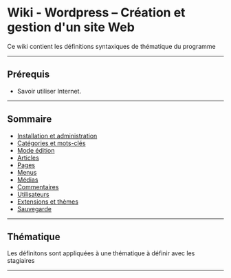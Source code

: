 # Wiki - Wordpress – Création et gestion d'un site Web

Ce wiki contient les définitions syntaxiques de thématique du programme
___

## Prérequis

* Savoir utiliser Internet.

___

## Sommaire

* [Installation et administration](https://github.com/seeren-training/Wordpress/wiki/01)
* [Catégories et mots-clés](https://github.com/seeren-training/Wordpress/wiki/02)
* [Mode édition](https://github.com/seeren-training/Wordpress/wiki/03)
* [Articles](https://github.com/seeren-training/Wordpress/wiki/04)
* [Pages](https://github.com/seeren-training/Wordpress/wiki/05)
* [Menus](https://github.com/seeren-training/Wordpress/wiki/06)
* [Médias](https://github.com/seeren-training/Wordpress/wiki/07)
* [Commentaires](https://github.com/seeren-training/Wordpress/wiki/08)
* [Utilisateurs](https://github.com/seeren-training/Wordpress/wiki/09)
* [Extensions et thèmes](https://github.com/seeren-training/Wordpress/wiki/10)
* [Sauvegarde](https://github.com/seeren-training/Wordpress/wiki/11)

___

## Thématique

Les définitons sont appliquées à une thématique à définir avec les stagiaires

___
